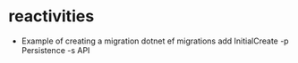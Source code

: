 # reactivities

- Example of creating a migration
dotnet ef migrations add InitialCreate -p Persistence -s API